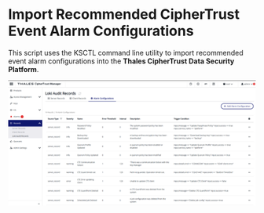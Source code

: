 # Import Recommended CipherTrust Event Alarm Configurations

This script uses the KSCTL command line utility to import recommended event alarm configurations into the **Thales CipherTrust Data Security Platform**.

![Alt text](./alarm-configs.png)
